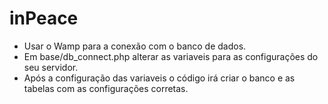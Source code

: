 # inPeace
- Usar o Wamp para a conexão com o banco de dados.
- Em base/db_connect.php alterar as variaveis para as configurações do seu servidor.
- Após a configuração das variaveis o código irá criar o banco e as tabelas com as configurações corretas.
